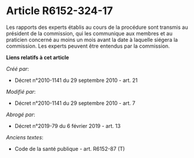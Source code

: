 # Article R6152-324-17

Les rapports des experts établis au cours de la procédure sont transmis au président de la commission, qui les communique aux
membres et au praticien concerné au moins un mois avant la date à laquelle siégera la commission. Les experts peuvent être
entendus par la commission.

**Liens relatifs à cet article**

_Créé par_:

  - Décret n°2010-1141 du 29 septembre 2010 - art. 21

_Modifié par_:

  - Décret n°2010-1141 du 29 septembre 2010 - art. 7

_Abrogé par_:

  - Décret n°2019-79 du 6 février 2019 - art. 13

_Anciens textes_:

  - Code de la santé publique - art. R6152-87 (T)
